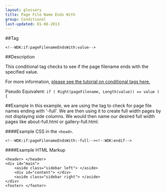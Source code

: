 ```yaml
---
layout: glossary
title: Page File Name Ends With
group: Conditional
last-updated: 01-08-2013
---
```



##Tag

`<!--WDK:if:pageFilenameEndsWith:value-->`

##Description

This conditional tag checks to see if the page filename ends with the specified value.

For more information, [please see the tutorial on conditional tags here.](/pages/tutorials/12conditional-tags.html)

Pseudo Equivalent:
`if ( Right(pageFilename, Length(value)) == value )  {`

##Example
In this example, we are using the tag to check for page file names ending with '-full'. We are then using it to create full width pages by not displaying side columns. We would then name our desired full width pages like about-full.html or gallery-full.html.

####Example CSS in the `<head>`.

```
<!--WDK:if:pageFilenameEndsWith:-full--><!--WDK:endif-->
```

####Example HTML Markup
```
<header> </header>
<div id="main">
	<aside class="sidebar left"> </aside>
	<div id="content"> </div>
	<aside class="sidebar right"> </aside>
</div>
<footer> </footer>
```